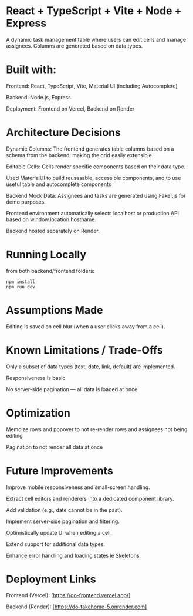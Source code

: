 # React + TypeScript + Vite + Node + Express
  A dynamic task management table where users can edit cells and manage assignees.
  Columns are generated based on data types.
  
# Built with:

  Frontend: React, TypeScript, Vite, Material UI (including Autocomplete)

  Backend: Node.js, Express

  Deployment: Frontend on Vercel, Backend on Render

# Architecture Decisions
  Dynamic Columns: The frontend generates table columns based on a schema from the backend, making the grid easily extensible.

  Editable Cells: Cells render specific components based on their data type.

  Used MaterialUI to build reusasable, accessible components, and to use useful table and autocomplete components

  Backend Mock Data: Assignees and tasks are generated using Faker.js for demo purposes.

  Frontend environment automatically selects localhost or production API based on window.location.hostname.

  Backend hosted separately on Render.

# Running Locally
  from both backend/frontend folders:
  
    npm install
    npm run dev

# Assumptions Made
  Editing is saved on cell blur (when a user clicks away from a cell).

# Known Limitations / Trade-Offs
  Only a subset of data types (text, date, link, default) are implemented.

  Responsiveness is basic

  No server-side pagination — all data is loaded at once.
# Optimization
  Memoize rows and popover to not re-render rows and assignees not being editing

  Pagination to not render all data at once

# Future Improvements
  Improve mobile responsiveness and small-screen handling.

  Extract cell editors and renderers into a dedicated component library.

  Add validation (e.g., date cannot be in the past).

  Implement server-side pagination and filtering.

  Optimistically update UI when editing a cell.

  Extend support for additional data types.

  Enhance error handling and loading states ie Skeletons.

# Deployment Links
Frontend (Vercel): [https://do-frontend.vercel.app/]

Backend (Render): [https://do-takehome-5.onrender.com]
